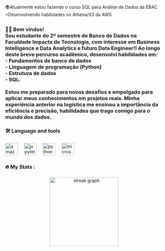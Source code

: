 <p align="left">📚Atualmente estou fazendo o curso SQL para Análise de Dados da EBAC <br>⚡Desenvolvendo habilidades no Athena/S3 da AWS</p>

###

<h3 align="left">👩‍💻  Bem vindos! <br>Sou estudante do 2º semestre de Banco de Dados na Faculdade Impacta de Tecnologia, com interesse em Business Intelligence e Data Analytics e futuro Data Engineer!! Ao longo deste breve percurso acadêmico, desenvolvi habilidades em:<br>- Fundamentos de banco de dados<br>- Linguagem de programação (Python)<br>- Estrutura de dados <br>- SQL.<br><br>Estou me preparado para novos desafios e empolgado para aplicar meus conhecimentos em projetos reais. Minha experiência anterior na logística me ensinou a importância da eficiência e precisão, habilidades que trago comigo para o mundo dos dados.</h3>

###

<h3 align="left">🛠 Language and tools</h3>

###

<div align="left">
  <img src="https://cdn.jsdelivr.net/gh/devicons/devicon/icons/amazonwebservices/amazonwebservices-original-wordmark.svg" height="40" alt="amazonwebservices logo"  />
  <img width="12" />
  <img src="https://cdn.jsdelivr.net/gh/devicons/devicon/icons/jupyter/jupyter-original-wordmark.svg" height="40" alt="jupyter logo"  />
  <img width="12" />
  <img src="https://cdn.jsdelivr.net/gh/devicons/devicon/icons/python/python-original.svg" height="40" alt="python logo"  />
  <img width="12" />
  <img src="https://cdn.jsdelivr.net/gh/devicons/devicon/icons/microsoftsqlserver/microsoftsqlserver-plain.svg" height="40" alt="microsoftsqlserver logo"  />
</div>

###

<h3 align="left">🔥   My Stats :</h3>

###

<div align="center">
  <img src="https://streak-stats.demolab.com?user=Hernancatta&locale=en&mode=daily&theme=dark&hide_border=false&border_radius=5&order=3" height="220" alt="streak graph"  />
</div>

###


